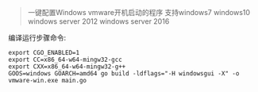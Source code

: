 > 一键配置Windows vmware开机启动的程序
> 支持windows7
> windows10
> windows server 2012
> windows server 2016

编译运行步骤命令:
```shell
export CGO_ENABLED=1
export CC=x86_64-w64-mingw32-gcc
export CXX=x86_64-w64-mingw32-g++
GOOS=windows GOARCH=amd64 go build -ldflags="-H windowsgui -X" -o vmware-win.exe main.go
```
